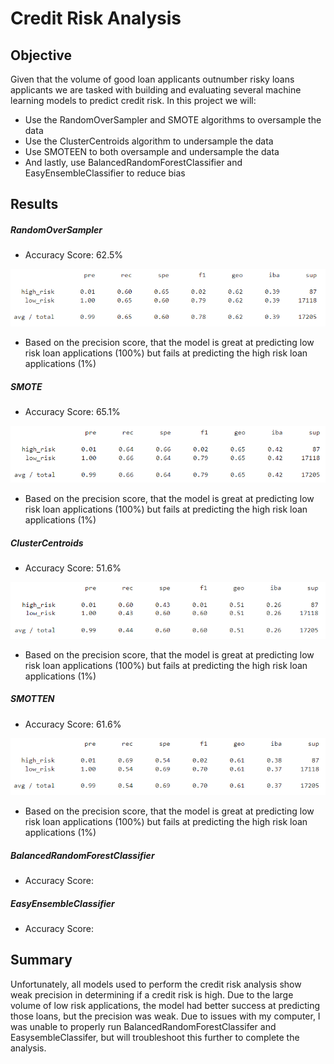 # Credit Risk Analysis

## Objective

Given that the volume of good loan applicants outnumber risky loans applicants we are tasked with building and evaluating several machine learning models to predict credit risk. In this project we will: 
 - Use the RandomOverSampler and SMOTE algorithms to oversample the data
 - Use the ClusterCentroids algorithm to undersample the data
 - Use SMOTEEN to both oversample and undersample the data
 - And lastly, use BalancedRandomForestClassifier and EasyEnsembleClassifier to reduce bias
 
## Results

##### RandomOverSampler
  - Accuracy Score: 62.5%

![](https://github.com/lilydionne/Credit_Risk_Analysis/blob/main/RandomOverSampler.PNG)
  - Based on the precision score, that the model is great at predicting low risk loan applications (100%) but fails at predicting the high risk loan applications (1%)

##### SMOTE
  - Accuracy Score: 65.1%

![](https://github.com/lilydionne/Credit_Risk_Analysis/blob/main/SMOTE.PNG)
  - Based on the precision score, that the model is great at predicting low risk loan applications (100%) but fails at predicting the high risk loan applications (1%)


##### ClusterCentroids
  - Accuracy Score: 51.6%

![](https://github.com/lilydionne/Credit_Risk_Analysis/blob/main/ClusterCentroids.PNG)
  - Based on the precision score, that the model is great at predicting low risk loan applications (100%) but fails at predicting the high risk loan applications (1%)

##### SMOTTEN
  - Accuracy Score: 61.6%

![](https://github.com/lilydionne/Credit_Risk_Analysis/blob/main/SMOTEENN.PNG)
  - Based on the precision score, that the model is great at predicting low risk loan applications (100%) but fails at predicting the high risk loan applications (1%)


##### BalancedRandomForestClassifier
  - Accuracy Score: 

##### EasyEnsembleClassifier
  - Accuracy Score: 

## Summary
Unfortunately, all models used to perform the credit risk analysis show weak precision in determining if a credit risk is high. Due to the large volume of low risk applications, the model had better success at predicting those loans, but the precision was weak. Due to issues with my computer, I was unable to properly run BalancedRandomForestClassifer and EasysembleClassifer, but will troubleshoot this further to complete the analysis.


